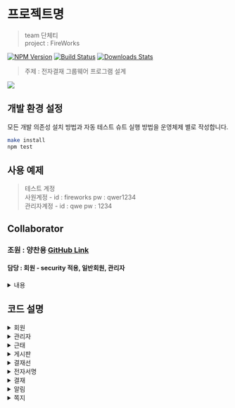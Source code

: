    
# 프로젝트명
> team 단체티  
> project : FireWorks   

[![NPM Version][npm-image]][npm-url]
[![Build Status][travis-image]][travis-url]
[![Downloads Stats][npm-downloads]][npm-url]

> 주제 : 전자결재 그룹웨어 프로그램 설계 

![](../header.png)


## 개발 환경 설정

모든 개발 의존성 설치 방법과 자동 테스트 슈트 실행 방법을 운영체제 별로 작성합니다.

```sh
make install
npm test
```  

## 사용 예제

>테스트 계정  
  사원계정   - id : fireworks pw : qwer1234  
  관리자계정 - id : qwe pw : 1234


## Collaborator

### 조원 : 양찬용 <a href="https://github.com/yangchanyong">GitHub Link</a> <br>
#### 담당 : 회원 - security 적용, 일반회원, 관리자
<details>
  <summary>내용</summary>
  <pre>
  회원 : 회사에서 부여된 부서, 직급 등 회사정보, 개인정보를 입력하여 회원가입을 한다.
    우측 상단 탭에서 회원정보, 근태를 확인할 수 있으며
    회원정보탭에서는 회원의 정보, 수정, pw 수정을 할 수 있다.
    근태는 최근 30일 근태만 출력된다.

  권한 : fireworks에는 권한이 role, state, manager 3개의 컬럼으로 관리된다.
    role은 총 4개의 레벨로 이루어져 있고 사원, 팀장, 사장, 탈퇴회원으로 관리된다.
    state는 3개의 레벨로 미승인유저, 승인유저, 탈퇴회원으로 관리된다.
    매니저는 총 2개의 레벨로 0(일반회원), 1(매니저)가 있다.
  
  관리자 : 관리자 메뉴는 양식관리, 사원관리, 부서관리가 있다.
    사원관리 : 회원을 승인하고, 회원 권한을 수정할 수 있으며 퇴근시간을 직접 입력할 수 있다.
  </pre>
</details>


  

  
## 코드 설명


<details><summary>회원</summary>회원내용</details>
<details><summary>관리자</summary>관리자내용</details>
<details><summary>근태</summary>근태내용</details>
<details><summary>게시판</summary>게시판내용</details>
<details><summary>결재선</summary>결재선 내용</details>
<details><summary>전자서명</summary>전자서명 내용</details>
<details><summary>결재</summary>
![결재2](https://github.com/OhHalfmoon/firework_back/assets/132035690/8fec3d8a-ed1d-473f-871a-d72e1e81201c)

> 문서내용을 입력합니다. 상단의
>
![결재3](https://github.com/OhHalfmoon/firework_back/assets/132035690/2f6c4c63-fa8b-4400-99cd-63ca4089a99b)

![결재5](https://github.com/OhHalfmoon/firework_back/assets/132035690/7983612a-9176-4e0d-91d2-c4b19507d35d)
</details>
<details><summary>알림</summary>알림내용</details>
<details><summary>쪽지</summary>쪽지내용</details>



<!-- Markdown link & img dfn's -->
[npm-image]: https://img.shields.io/npm/v/datadog-metrics.svg?style=flat-square
[npm-url]: https://npmjs.org/package/datadog-metrics
[npm-downloads]: https://img.shields.io/npm/dm/datadog-metrics.svg?style=flat-square
[travis-image]: https://img.shields.io/travis/dbader/node-datadog-metrics/master.svg?style=flat-square
[travis-url]: https://travis-ci.org/dbader/node-datadog-metrics
[wiki]: https://github.com/yourname/yourproject/wiki
